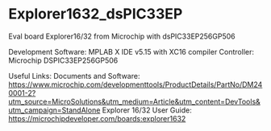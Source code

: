 # Explorer1632_dsPIC33EP
Eval board Explorer16/32 from Microchip with dsPIC33EP256GP506

Development Software: MPLAB X IDE v5.15 with XC16 compiler
Controller: Microchip DSPIC33EP256GP506

Useful Links:
Documents and Software: https://www.microchip.com/developmenttools/ProductDetails/PartNo/DM240001-2?utm_source=MicroSolutions&utm_medium=Article&utm_content=DevTools&utm_campaign=StandAlone
Explorer 16/32 User Guide: https://microchipdeveloper.com/boards:explorer1632
